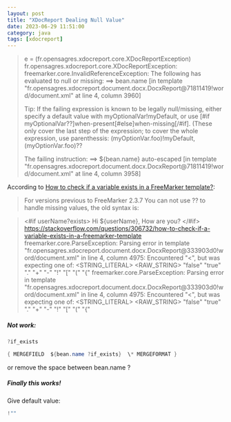 ```yaml
---
layout: post
title: "XDocReport Dealing Null Value"
date: 2023-06-29 11:51:00
category: java
tags: [xdocreport]
---
```


> e = (fr.opensagres.xdocreport.core.XDocReportException) fr.opensagres.xdocreport.core.XDocReportException: freemarker.core.InvalidReferenceException: The following has evaluated to null or missing:
> ==> bean.name  [in template "fr.opensagres.xdocreport.document.docx.DocxReport@71811419!word/document.xml" at line 4, column 3960]
> 
> Tip: If the failing expression is known to be legally null/missing, either specify a default value with myOptionalVar!myDefault, or use [#if myOptionalVar??]when-present[#else]when-missing[/#if]. (These only cover the last step of the expression; to cover the whole expression, use parenthessis: (myOptionVar.foo)!myDefault, (myOptionVar.foo)??
> 
> The failing instruction:
> ==> ${bean.name} auto-escaped  [in template "fr.opensagres.xdocreport.document.docx.DocxReport@71811419!word/document.xml" at line 4, column 3958]

According to [How to check if a variable exists in a FreeMarker template?](https://stackoverflow.com/questions/306732/how-to-check-if-a-variable-exists-in-a-freemarker-template):  

> For versions previous to FreeMarker 2.3.7
> You can not use ?? to handle missing values, the old syntax is:

> <#if userName?exists>
>    Hi ${userName}, How are you?
> </#if>
> 	https://stackoverflow.com/questions/306732/how-to-check-if-a-variable-exists-in-a-freemarker-template
> 	freemarker.core.ParseException: Parsing error in template "fr.opensagres.xdocreport.document.docx.DocxReport@333903d0!word/document.xml" in line 4, column 4975:
> 	Encountered "<", but was expecting one of:
> 	    <STRING_LITERAL>
> 	    <RAW_STRING>
> 	    "false"
> 	    "true"
> 	    <INTEGER>
> 	    <DECIMAL>
> 	    "."
> 	    "+"
> 	    "-"
> 	    "!"
> 	    "["
> 	    "("
> 	    "{"
> 	    <ID>
> 	freemarker.core.ParseException: Parsing error in template "fr.opensagres.xdocreport.document.docx.DocxReport@333903d0!word/document.xml" in line 4, column 4975:
> 	Encountered "<", but was expecting one of:
> 	    <STRING_LITERAL>
> 	    <RAW_STRING>
> 	    "false"
> 	    "true"
> 	    <INTEGER>
> 	    <DECIMAL>
> 	    "."
> 	    "+"
> 	    "-"
> 	    "!"
> 	    "["
> 	    "("
> 	    "{"
> 	    <ID>

##### Not work:
```java
?if_exists
```

```java
{ MERGEFIELD  ${bean.name ?if_exists}  \* MERGEFORMAT }
```
or remove the space between bean.name ?

##### Finally this works!

Give default value:  
```java
!""
```


[jekyll]: http://jekyllrb.com
[jekyll-gh]: https://github.com/jekyll/jekyll
[jekyll-help]: https://github.com/jekyll/jekyll-help


